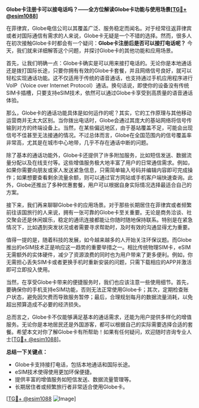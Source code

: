 **Globe卡注册卡可以接电话吗？——全方位解读Globe卡功能与使用场景[[TG💪+ @esim1088](https://t.me/s/esim1088)]**

在菲律宾，Globe电信公司以其覆盖广泛、服务稳定而闻名。对于经常往返菲律宾或者对国际通信有需求的人来说，Globe卡无疑是一个不错的选择。然而，很多人在初次接触Globe卡时都会有一个疑问：**Globe卡注册后是否可以接打电话呢？** 今天，我们就来详细解答这个问题，并探讨Globe卡的其他功能和应用场景。

首先，让我们明确一点：Globe卡确实是可以用来接打电话的。无论你是本地通话还是拨打国际长途，只要你拥有有效的Globe卡套餐，并且网络信号良好，就可以轻松实现通话功能。这不仅适用于传统的语音通话，也支持通过手机应用程序进行VoIP（Voice over Internet Protocol）通话。换句话说，即使你的设备没有传统SIM卡插槽，只要支持eSIM技术，依然可以通过Globe卡享受到高质量的语音通话体验。

那么，Globe卡的通话功能具体是如何运作的呢？其实，它的工作原理与其他移动运营商并无太大区别。当你拨出电话时，Globe会通过其庞大的基站网络将信号传输到对方的终端设备上。当然，在某些偏远地区，由于基站覆盖不足，可能会出现信号不佳甚至无法接通的情况。不过总体而言，Globe在全国范围内的信号覆盖率非常高，尤其是在城市中心地带，几乎不存在通话中断的问题。

除了基本的通话功能外，Globe卡还提供了许多附加服务，比如短信发送、数据流量分配以及在线支付等。这些增值服务极大地丰富了用户的日常通信需求。例如，如果你需要向朋友或家人发送紧急信息，只需简单输入号码并编辑内容即可完成操作；如果想要查看剩余流量余额，则可以通过官方网站或手机客户端快速查询。此外，Globe还推出了多种优惠套餐，用户可以根据自身实际情况选择最适合自己的方案。

接下来，我们再来聊聊Globe卡的应用场景。对于那些长期居住在菲律宾或者频繁前往该国旅行的人来说，拥有一张可靠的Globe卡至关重要。无论是商务洽谈、社交聚会还是休闲娱乐，稳定的通讯连接都能让你随时随地保持联系。特别是在紧急情况下，比如遇到突发状况或者需要寻求帮助时，及时有效的沟通显得尤为重要。

值得一提的是，随着科技的发展，如今越来越多的人开始关注环保议题。而Globe推出的eSIM技术正是响应这一趋势的重要举措之一。相比传统物理SIM卡，eSIM无需额外的实体硬件，减少了资源浪费的同时也为用户带来了更多便利。例如，你无需担心丢失SIM卡或者更换手机时重新安装的问题，只需下载相应的APP并激活即可立即投入使用。

当然，在享受Globe卡带来的便捷服务时，我们也应该注意一些使用细节。首先，要确保你的手机支持eSIM功能，否则无法正常使用Globe卡；其次，定期检查账户状态，避免因欠费而导致服务暂停；最后，合理规划每月的数据流量消耗，以免超出预算造成不必要的经济损失。

总而言之，Globe卡不仅能够满足基本的通话需求，还能为用户提供多样化的增值服务。无论你是本地居民还是外国游客，都可以根据自己的实际需要选择合适的套餐。希望本文对你了解Globe卡有所帮助！如果有任何疑问，欢迎随时咨询专业人士[[TG💪+ @esim1088](https://t.me/s/esim1088)]。

**总结一下关键点：**
- Globe卡支持接打电话，包括本地通话和国际长途。
- eSIM技术使得使用更加环保便捷。
- 提供丰富的增值服务如短信发送、数据流量管理等。
- 长期居住者或频繁旅行者非常适合使用Globe卡。

[[TG💪+ @esim1088](https://t.me/s/esim1088) ![Image](https://i.postimg.cc/4NQfJmqS/Snipaste-2025-05-13-00-14-12.png)]